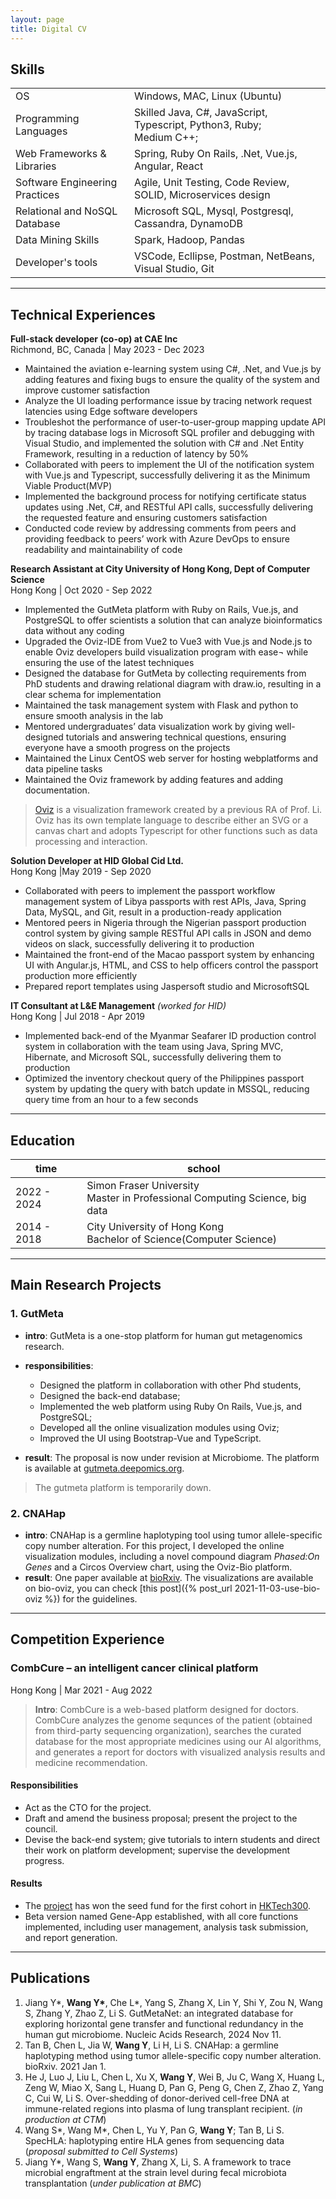 ```yaml
---
layout: page
title: Digital CV
---
```


## Skills

<table>
  <tbody>
    <tr>
      <td>OS</td>
      <td>Windows, MAC, Linux (Ubuntu)</td>
    </tr>
    <tr>
      <td>Programming Languages</td>
      <td>Skilled Java, C#, JavaScript, Typescript, Python3, Ruby; <br>Medium C++;
      </td>
    </tr>
    <tr>
      <td>Web Frameworks & Libraries</td>
      <td>Spring, Ruby On Rails, .Net, Vue.js, Angular, React</td>
    </tr>
    <tr>
      <td>Software Engineering Practices</td>
      <td>Agile, Unit Testing, Code Review, SOLID, Microservices design</td>
    </tr>
    <tr>
      <td>Relational and NoSQL Database</td>
      <td>Microsoft SQL, Mysql, Postgresql, Cassandra, DynamoDB</td>
    </tr>
    <tr>
      <td>Data Mining Skills</td>
      <td>Spark, Hadoop, Pandas</td>
    </tr>
     <tr>
      <td>Developer's tools</td>
      <td>VSCode, Ecllipse, Postman, NetBeans, Visual Studio, Git</td>
    </tr>
  </tbody>
</table>
<hr>

## Technical Experiences
**Full-stack developer (co-op) at CAE Inc** 
<br>Richmond, BC, Canada | May 2023 - Dec 2023
- Maintained the aviation e-learning system using C#, .Net, and Vue.js by adding features and fixing bugs to ensure the quality of the system and improve customer satisfaction
- Analyze the UI loading performance issue by tracing network request latencies using Edge software developers
- Troubleshot the performance of user-to-user-group mapping update API by tracing database logs in Microsoft SQL profiler and debugging with Visual Studio, and implemented the solution with C# and .Net Entity Framework, resulting in a reduction of latency by 50%
- Collaborated with peers to implement the UI of the notification system with Vue.js and Typescript, successfully delivering it as the Minimum Viable Product(MVP)
- Implemented the background process for notifying certificate status updates using .Net, C#, and RESTful API calls, successfully delivering the requested feature and ensuring customers satisfaction
- Conducted code review by addressing comments from peers and providing feedback to peers’ work with Azure DevOps to ensure readability and maintainability of code

**Research Assistant at City University of Hong Kong, Dept of Computer Science** 
<br>Hong Kong | Oct 2020 - Sep 2022
- Implemented the GutMeta platform with Ruby on Rails, Vue.js, and PostgreSQL to offer scientists a solution that can analyze bioinformatics data without any coding
- Upgraded the Oviz-IDE from Vue2 to Vue3 with Vue.js and Node.js to enable Oviz developers build visualization program with ease¬ while ensuring the use of the latest techniques
- Designed the database for GutMeta by collecting requirements from PhD students and drawing relational diagram with draw.io, resulting in a clear schema for implementation
- Maintained the task management system with Flask and python to ensure smooth analysis in the lab
- Mentored undergraduates’ data visualization work by giving well-designed tutorials and answering technical questions, ensuring everyone have a smooth progress on the projects
- Maintained the Linux CentOS web server for hosting webplatforms and data pipeline tasks 
- Maintained the Oviz framework by adding features and adding documentation.
> [Oviz](https://oviz.org) is a visualization framework created by a previous RA of Prof. Li. Oviz has its own template language to describe either an SVG or a canvas chart and adopts Typescript for other functions such as data processing and interaction.

**Solution Developer at HID Global Cid Ltd.**
<br> Hong Kong |May 2019 - Sep 2020
- Collaborated with peers to implement the passport workflow management system of Libya passports with rest APIs, Java, Spring Data, MySQL, and Git, result in a production-ready application
- Mentored peers in Nigeria through the Nigerian passport production control system by giving sample RESTful API calls in JSON and demo videos on slack, successfully delivering it to production
- Maintained the front-end of the Macao passport system by enhancing UI with Angular.js, HTML, and CSS to help officers control the passport production more efficiently
- Prepared report templates using Jaspersoft studio and MicrosoftSQL

**IT Consultant at L&E Management** _(worked for HID)_
<br>Hong Kong | Jul 2018 - Apr 2019
- Implemented back-end of the Myanmar Seafarer ID production control system in collaboration with the team using Java, Spring MVC, Hibernate, and Microsoft SQL, successfully delivering them to production
- Optimized the inventory checkout query of the Philippines passport system by updating the query with batch update in MSSQL, reducing query time from an hour to a few seconds


<hr>


## Education

|time|school|
|--|--|
|2022 - 2024 | Simon Fraser University <br>Master in Professional Computing Science, big data|
|2014 - 2018 | City University of Hong Kong <br>Bachelor of Science(Computer Science)|

<hr>

## Main Research Projects


### 1. GutMeta

- **intro**: GutMeta is a one-stop platform for human gut metagenomics research. 
- **responsibilities**:
    - Designed the platform in collaboration with other Phd students,
    - Designed the back-end database;
    - Implemented the web platform using Ruby On Rails, Vue.js, and PostgreSQL;
    - Developed all the online visualization modules using Oviz;
    - Improved the UI using Bootstrap-Vue and TypeScript.

- **result**: The proposal is now under revision at Microbiome. The platform  is available at [gutmeta.deepomics.org](https://gutmeta.deepomics.org/visualizer/analysis/meta-overview).
> The gutmeta platform is temporarily down.

### 2. CNAHap

- **intro**: CNAHap is a germline haplotyping tool using tumor allele-specific copy number alteration. For this project, I developed the online visualization modules, including a novel compound diagram _Phased:On Genes_ and a Circos Overview chart, using the Oviz-Bio platform.
- **result**: One paper available at [bioRxiv](https://www.biorxiv.org/content/10.1101/2021.03.27.437314v1). The visualizations are available on bio-oviz, you can check [this post]({% post_url 2021-11-03-use-bio-oviz %}) for the guidelines.
<!-- - Tan B, Chen L, Jia W, Wang Y, Li H, Li S. CNAHap: a germline haplotyping method using tumor allele-specific copy number alteration. bioRxiv. 2021 Jan 1. -->

<hr>

## Competition Experience
### CombCure – an intelligent cancer clinical platform
Hong Kong | Mar 2021 - Aug 2022

> **Intro**: CombCure is a web-based platform designed for doctors. CombCure analyzes the genome sequnces of the patient (obtained from third-party sequencing organization), searches the curated database for the most appropriate medicines using our AI algorithms, and generates a report for doctors with visualized analysis results and medicine recommendation.

#### **Responsibilities**
- Act as the CTO for the project.
- Draft and amend the business proposal; present the project to the council.
- Devise the back-end system; give tutorials to intern students and direct their work on platform development; supervise the development progress.

#### **Results**
- The [project](https://www.cityu.edu.hk/hktech300/start-ups/seed-fund-teams/combcure) has won the seed fund for the first cohort in [HKTech300](https://www.cityu.edu.hk/hktech300/home).
- Beta version named Gene-App established, with all core functions implemented, including user management, analysis task submission, and report generation.

<hr>

## Publications

1. Jiang Y\*, **Wang Y\***, Che L\*, Yang S, Zhang X, Lin Y, Shi Y, Zou N, Wang S, Zhang Y, Zhao Z, Li S. GutMetaNet: an integrated database for exploring horizontal gene transfer and functional redundancy in the human gut microbiome. Nucleic Acids Research, 2024 Nov 11.
2. Tan B, Chen L, Jia W, **Wang Y**, Li H, Li S. CNAHap: a germline haplotyping method using tumor allele-specific copy number alteration. bioRxiv. 2021 Jan 1.
3. He J, Luo J, Liu L, Chen L, Xu X, **Wang Y**, Wei B, Ju C, Wang X, Huang L, Zeng W, Miao X, Sang L, Huang D, Pan G, Peng G, Chen Z, Zhao Z, Yang C, Cui W, Li S. Over-shedding of donor-derived cell-free DNA at immune-related regions into plasma of lung transplant recipient. (_in production at CTM_)
4. Wang S\*, Wang M\*, Chen L, Yu Y, Pan G, **Wang Y**; Tan B, Li S. SpecHLA: haplotyping entire HLA genes from sequencing data (_proposal submitted to Cell Systems_)
5. Jiang Y\*, Wang S, **Wang Y**, Zhang X, Li, S. A framework to trace microbial engraftment at the strain level during fecal microbiota transplantation (_under publication at BMC_) 
